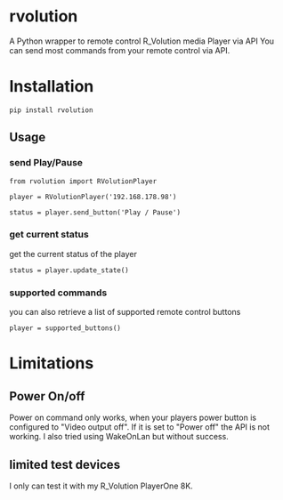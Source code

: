 # rvolution
A Python wrapper to remote control  R_Volution media Player via API
You can send most commands from your remote control via API.




# Installation
`pip install rvolution`

## Usage

### send Play/Pause
```
from rvolution import RVolutionPlayer

player = RVolutionPlayer('192.168.178.98')

status = player.send_button('Play / Pause')
```

### get current status
get the current status of the player
```
status = player.update_state()
```

### supported commands
you can also retrieve a list of supported remote control buttons

```
player = supported_buttons()
```


# Limitations

## Power On/off
Power on command only works, when your players power button is configured to "Video output off".
If it is set to "Power off" the API is not working.
I also tried using WakeOnLan but without success.

## limited test devices
I only can test it with my R_Volution PlayerOne 8K.